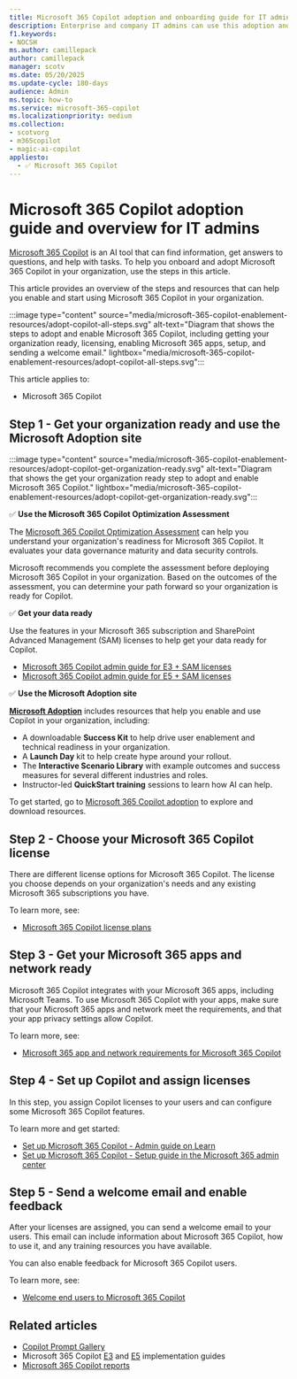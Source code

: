 ```yaml
---
title: Microsoft 365 Copilot adoption and onboarding guide for IT admins
description: Enterprise and company IT admins can use this adoption and onboarding guide to allow Microsoft 365 Copilot in their organization. This guide provides an overview, including getting your data ready, choosing a license, setting up Microsoft 365 apps and network, assigning Copilot licenses, and sending a welcome email to users.
f1.keywords:
- NOCSH
ms.author: camillepack
author: camillepack
manager: scotv
ms.date: 05/20/2025
ms.update-cycle: 180-days
audience: Admin
ms.topic: how-to
ms.service: microsoft-365-copilot
ms.localizationpriority: medium
ms.collection: 
- scotvorg
- m365copilot
- magic-ai-copilot
appliesto:
  - ✅ Microsoft 365 Copilot
---
```


# Microsoft 365 Copilot adoption guide and overview for IT admins

[Microsoft 365 Copilot](microsoft-365-copilot-overview.md) is an AI tool that can find information, get answers to questions, and help with tasks. To help you onboard and adopt Microsoft 365 Copilot in your organization, use the steps in this article.

This article provides an overview of the steps and resources that can help you enable and start using Microsoft 365 Copilot in your organization.

:::image type="content" source="media/microsoft-365-copilot-enablement-resources/adopt-copilot-all-steps.svg" alt-text="Diagram that shows the steps to adopt and enable Microsoft 365 Copilot, including getting your organization ready, licensing, enabling Microsoft 365 apps, setup, and sending a welcome email." lightbox="media/microsoft-365-copilot-enablement-resources/adopt-copilot-all-steps.svg":::

This article applies to:

- Microsoft 365 Copilot

## Step 1 - Get your organization ready and use the Microsoft Adoption site

:::image type="content" source="media/microsoft-365-copilot-enablement-resources/adopt-copilot-get-organization-ready.svg" alt-text="Diagram that shows the get your organization ready step to adopt and enable Microsoft 365 Copilot." lightbox="media/microsoft-365-copilot-enablement-resources/adopt-copilot-get-organization-ready.svg":::

✅ **Use the Microsoft 365 Copilot Optimization Assessment**

The [Microsoft 365 Copilot Optimization Assessment](https://www.microsoft.com/solutionassessments/) can help you understand your organization's readiness for Microsoft 365 Copilot. It evaluates your data governance maturity and data security controls.

Microsoft recommends you complete the assessment before deploying Microsoft 365 Copilot in your organization. Based on the outcomes of the assessment, you can determine your path forward so your organization is ready for Copilot.

✅ **Get your data ready**

Use the features in your Microsoft 365 subscription and SharePoint Advanced Management (SAM) licenses to help get your data ready for Copilot.

- [Microsoft 365 Copilot admin guide for E3 + SAM licenses](microsoft-365-copilot-e3-guide.md)
- [Microsoft 365 Copilot admin guide for E5 + SAM licenses](microsoft-365-copilot-e5-guide.md)

✅ **Use the Microsoft Adoption site**

**[Microsoft Adoption](https://adoption.microsoft.com/copilot)** includes resources that help you enable and use Copilot in your organization, including:

- A downloadable **Success Kit** to help drive user enablement and technical readiness in your organization.
- A **Launch Day** kit to help create hype around your rollout.
- The **Interactive Scenario Library** with example outcomes and success measures for several different industries and roles.
- Instructor-led **QuickStart training** sessions to learn how AI can help.

To get started, go to [Microsoft 365 Copilot adoption](https://adoption.microsoft.com/copilot) to explore and download resources.

## Step 2 - Choose your Microsoft 365 Copilot license

There are different license options for Microsoft 365 Copilot. The license you choose depends on your organization's needs and any existing Microsoft 365 subscriptions you have.

To learn more, see:

- [Microsoft 365 Copilot license plans](microsoft-365-copilot-licensing.md)

## Step 3 - Get your Microsoft 365 apps and network ready

Microsoft 365 Copilot integrates with your Microsoft 365 apps, including Microsoft Teams. To use Microsoft 365 Copilot with your apps, make sure that your Microsoft 365 apps and network meet the requirements, and that your app privacy settings allow Copilot.

To learn more, see:

- [Microsoft 365 app and network requirements for Microsoft 365 Copilot](microsoft-365-copilot-requirements.md)

## Step 4 - Set up Copilot and assign licenses

In this step, you assign Copilot licenses to your users and can configure some Microsoft 365 Copilot features.

To learn more and get started:

- [Set up Microsoft 365 Copilot - Admin guide on Learn](microsoft-365-copilot-setup.md)
- [Set up Microsoft 365 Copilot - Setup guide in the Microsoft 365 admin center](https://admin.microsoft.com/Adminportal/Home?Q=learndocs#/modernonboarding/microsoft365copilotsetupguide)

## Step 5 - Send a welcome email and enable feedback

After your licenses are assigned, you can send a welcome email to your users. This email can include information about Microsoft 365 Copilot, how to use it, and any training resources you have available.

You can also enable feedback for Microsoft 365 Copilot users.

To learn more, see:

- [Welcome end users to Microsoft 365 Copilot](microsoft-365-copilot-enable-users.md)

## Related articles

- [Copilot Prompt Gallery](copilot-prompt-gallery.md)
- Microsoft 365 Copilot [E3](microsoft-365-copilot-e3-guide.md) and [E5](microsoft-365-copilot-e5-guide.md) implementation guides
- [Microsoft 365 Copilot reports](microsoft-365-copilot-reports-for-admins.md)

